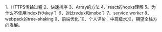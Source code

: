 1、HTTPS传输过程
2、快速排序
3、Array的方法
4、react的hooks理解
5、为什么不使用index作为key？ 
6、对比redux和mobx？ 
7、service worker
8、webpack的tree-shaking
9、前端优化
10、个人评价：中高级水准，期望全栈方向发展。